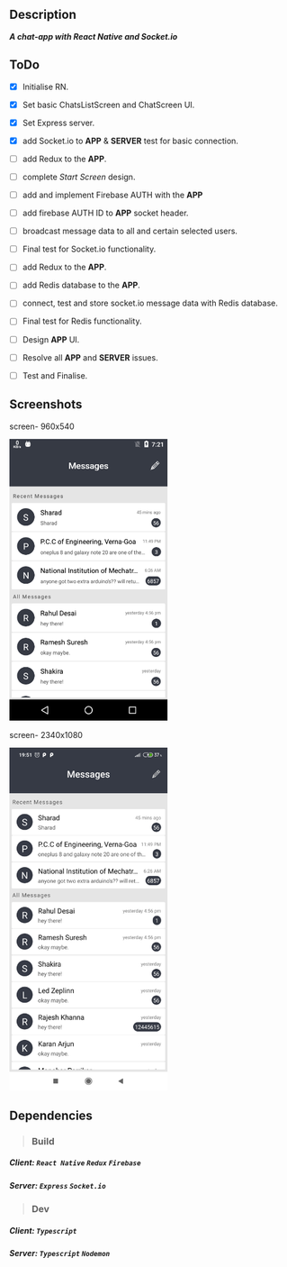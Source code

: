 ## Description
***A chat-app with React Native and Socket.io***

## ToDo
- [x] Initialise RN.
- [x] Set basic ChatsListScreen and ChatScreen UI.
- [x] Set Express server.
- [x] add Socket.io to **APP** & **SERVER** test for basic connection.
- [ ] add Redux to the **APP**.
- [ ] complete *Start Screen* design.
- [ ] add and implement Firebase AUTH with the **APP**
- [ ] add firebase AUTH ID to **APP** socket header.
- [ ] broadcast message data to all and certain selected users.
- [ ] Final test for Socket.io functionality.
- [ ] add Redux to the **APP**.
- [ ] add Redis database to the **APP**.
- [ ] connect, test and store socket.io message data with Redis database.
- [ ] Final test for Redis functionality.
- [ ] Design **APP** UI.
- [ ] Resolve all **APP** and **SERVER** issues.
- [ ] Test and Finalise.


## **Screenshots**
screen- 960x540

<img src="Client/ReactNative/Message/src/Assets/media/images/Screenshot-%5BMOTO_E2(1stGEN)%5D.png" width="281" height="500" alt="app screenshot"> 


screen- 2340x1080

<img src="Client/ReactNative/Message/src/Assets/media/images/Screenshot-%5BMI_Redmi_Note_7_pro%5D.jpg" width="281" height="609" alt="app screenshot">


## Dependencies
> ### Build

##### Client: ***`React Native`*** ***`Redux`*** ***`Firebase`*** 

##### Server: ***`Express`*** ***`Socket.io`*** 

> ### Dev

##### Client: ***`Typescript`*** 

##### Server: ***`Typescript`***  ***`Nodemon`*** 
